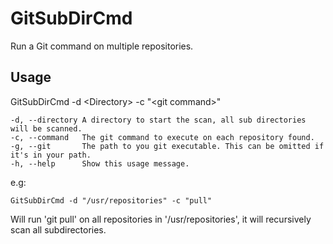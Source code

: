 # GitSubDirCmd
Run a Git command on multiple repositories.

## Usage
GitSubDirCmd -d \<Directory\> -c "\<git command\>"
 
	-d, --directory A directory to start the scan, all sub directories will be scanned.
	-c, --command   The git command to execute on each repository found.
	-g, --git       The path to you git executable. This can be omitted if it's in your path.
	-h, --help      Show this usage message.

e.g:

	GitSubDirCmd -d "/usr/repositories" -c "pull"

Will run 'git pull' on all repositories in '/usr/repositories', it will recursively scan
all subdirectories.
